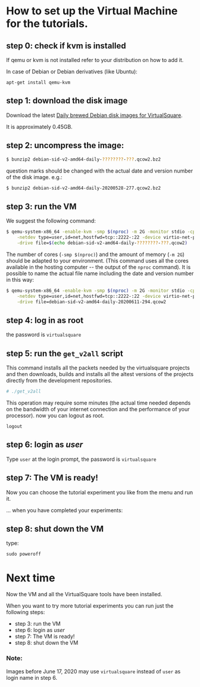 How to set up the Virtual Machine for the tutorials.
======

## step 0: check if kvm is installed

If qemu or kvm is not installed refer to your distribution on how to add it.

In case of Debian or Debian derivatives (like Ubuntu):

```
apt-get install qemu-kvm
```

## step 1: download the disk image 

Download the latest [Daily brewed Debian disk images for VirtualSquare](/daily_brewed.md).

It is approximately 0.45GB.

## step 2: uncompress the image:

```bash
$ bunzip2 debian-sid-v2-amd64-daily-????????-???.qcow2.bz2
```

question marks should be changed with the actual date and version number of the disk image.
e.g.:

```bash
$ bunzip2 debian-sid-v2-amd64-daily-20200528-277.qcow2.bz2
```


## step 3: run the VM

We suggest the following command:

``` bash
$ qemu-system-x86_64 -enable-kvm -smp $(nproc) -m 2G -monitor stdio -cpu host\
    -netdev type=user,id=net,hostfwd=tcp::2222-:22 -device virtio-net-pci,netdev=net \
    -drive file=$(echo debian-sid-v2-amd64-daily-????????-???.qcow2)
```

The number of cores (``-smp $(nproc)``) and the amount of memory (``-m 2G``) should be adapted to 
your environment. (This command uses all the cores available in the hosting computer -- the output of the `nproc` command).
It is possible to name the actual file name including the date and version number in this way:

``` bash
$ qemu-system-x86_64 -enable-kvm -smp $(nproc) -m 2G -monitor stdio -cpu host\
    -netdev type=user,id=net,hostfwd=tcp::2222-:22 -device virtio-net-pci,netdev=net \
    -drive file=debian-sid-v2-amd64-daily-20200611-294.qcow2
```

## step 4: log in as root

the password is ``virtualsquare``

## step 5: run the `get_v2all` script

This command installs all the packets needed by the virtualsquare projects and then downloads, builds and installs all the altest versions of the projects directly from the development repositories.

``` bash
# ./get_v2all
```

This operation may require some minutes (the actual time needed depends on the bandwidth of your internet 
connection and the performance of your processor).
now you can logout as root.

```
logout
```

## step 6: login as _user_

Type `user` at the login prompt, the password is `virtualsquare`

## step 7: The VM is ready!

Now you can choose the tutorial experiment you like from the menu and run it.

... when you have completed your experiments:

## step 8: shut down the VM

type:

```
sudo poweroff
```

# Next time

Now the VM and all the VirtualSquare tools have been installed.

When you want to try more tutorial experiments you can run just the following steps:

* step 3: run the VM
* step 6: login as _user_
* step 7: The VM is ready!
* step 8: shut down the VM


### Note:
Images before June 17, 2020 may use `virtualsquare` instead of `user` as login name in step 6.
